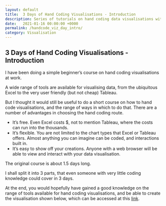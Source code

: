 ```yaml
---
layout: default
title:  3 Days of Hand Coding Visualisations - Introduction
description: Series of tutorials on hand coding data visualisations with Javascript and D3.js
date:   2021-01-16 00:00:00 +0000
permalink: /handcode_viz_day_intro/
category: Visualisation
---
```

## 3 Days of Hand Coding Visualisations - Introduction

I have been doing a simple beginner’s course on hand coding visualisations at work. 

A wide range of tools are available for visualising data, from the ubiquitous Excel to the very user friendly (but not cheap) Tableau. 

But I thought it would still be useful to do a short course on how to hand code visualisations, and the range of ways in which to do that. There are a number of advantages in choosing the hand coding route. 
- It’s free. Even Excel costs $, not to mention Tableau, where the costs can run into the thousands.
- It’s flexible. You are not limited to the chart types that Excel or Tableau offers. Almost anything you can imagine can be coded, and interactions built in.
- It’s easy to show off your creations. Anyone with a web browser will be able to view and interact with your data visualisation.

The original course is about 1.5 days long. 

I shall split it into 3 parts, that even someone with very little coding knowledge could cover in 3 days. 

At the end, you would hopefully have gained a good knowledge on the range of tools available for hand coding visualisations, and be able to create the visualisation shown below, which can be accessed at this [link][1].


[1]:	https://playgrd.com/blueprint_full.html "Dashboard Blueprint"